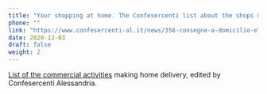 ```yaml
---
title: "Your shopping at home. The Confesercenti list about the shops making home delivery"
phone: ""
link: "https://www.confesercenti-al.it/news/358-consegne-a-domicilio-elenco-delle-attivit%C3%A0-di-alessandria-e-provincia-aggiornato.html"
date: 2020-12-03
draft: false
weight: 2
---
```


[List of the commercial activities](https://covid19alessandria.help/documents/consegne-domicilio-confesercenti-novembre-2020.pdf) making home delivery, edited by Confesercenti Alessandria.
